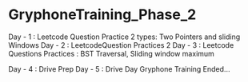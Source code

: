 # GryphoneTraining_Phase_2
Day - 1 : Leetcode Question Practice 2 types: Two Pointers and sliding Windows 
Day - 2 : LeetcodeQuestion Practices 2 
Day - 3 : Leetcode Questions Practices : BST Traversal, Sliding window maximum

Day - 4 : Drive Prep
Day - 5 : Drive Day
Gryphone Training Ended...
